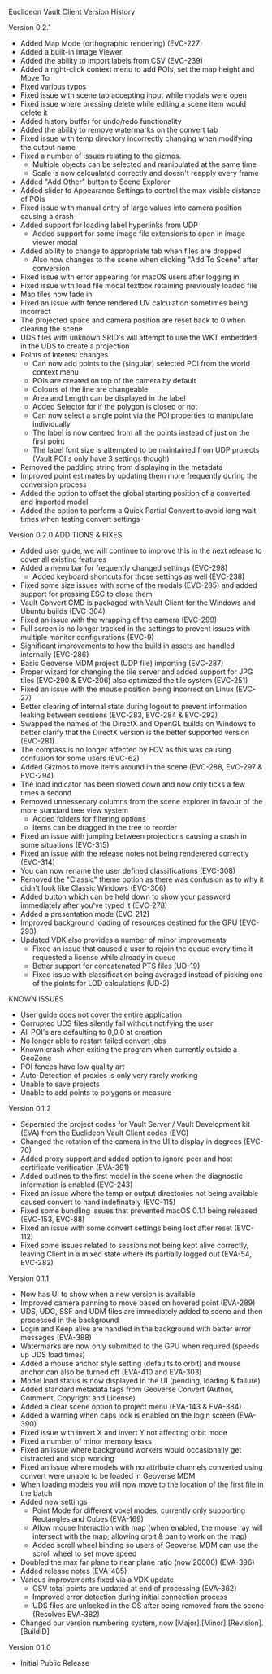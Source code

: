 Euclideon Vault Client Version History

Version 0.2.1
  - Added Map Mode (orthographic rendering) (EVC-227)
  - Added a built-in Image Viewer
  - Added the ability to import labels from CSV (EVC-239)
  - Added a right-click context menu to add POIs, set the map height and Move To
  - Fixed various typos
  - Fixed issue with scene tab accepting input while modals were open
  - Fixed issue where pressing delete while editing a scene item would delete it
  - Added history buffer for undo/redo functionality
  - Added the ability to remove watermarks on the convert tab
  - Fixed issue with temp directory incorrectly changing when modifying the output name
  - Fixed a number of issues relating to the gizmos.
    - Multiple objects can be selected and manipulated at the same time
    - Scale is now calcualated correctly and doesn't reapply every frame
  - Added "Add Other" button to Scene Explorer
  - Added slider to Appearance Settings to control the max visible distance of POIs
  - Fixed issue with manual entry of large values into camera position causing a crash
  - Added support for loading label hyperlinks from UDP
    - Added support for some image file extensions to open in image viewer modal
  - Added ability to change to appropriate tab when files are dropped
    - Also now changes to the scene when clicking "Add To Scene" after conversion
  - Fixed issue with error appearing for macOS users after logging in
  - Fixed issue with load file modal textbox retaining previously loaded file
  - Map tiles now fade in
  - Fixed an issue with fence rendered UV calculation sometimes being incorrect
  - The projected space and camera position are reset back to 0 when clearing the scene
  - UDS files with unknown SRID's will attempt to use the WKT embedded in the UDS to create a projection
  - Points of Interest changes
    - Can now add points to the (singular) selected POI from the world context menu
    - POIs are created on top of the camera by default
    - Colours of the line are changeable
    - Area and Length can be displayed in the label
    - Added Selector for if the polygon is closed or not
    - Can now select a single point via the POI properties to manipulate individually
    - The label is now centred from all the points instead of just on the first point
    - The label font size is attempted to be maintained from UDP projects (Vault POI's only have 3 settings though)
  - Removed the padding string from displaying in the metadata
  - Improved point estimates by updating them more frequently during the conversion process
  - Added the option to offset the global starting position of a converted and imported model
  - Added the option to perform a Quick Partial Convert to avoid long wait times when testing convert settings

Version 0.2.0
  ADDITIONS & FIXES
  - Added user guide, we will continue to improve this in the next release to cover all existing features
  - Added a menu bar for frequently changed settings (EVC-298)
    - Added keyboard shortcuts for those settings as well (EVC-238)
  - Fixed some size issues with some of the modals (EVC-285) and added support for pressing ESC to close them
  - Vault Convert CMD is packaged with Vault Client for the Windows and Ubuntu builds (EVC-304)
  - Fixed an issue with the wrapping of the camera (EVC-299)
  - Full screen is no longer tracked in the settings to prevent issues with multiple monitor configurations (EVC-9)
  - Significant improvements to how the build in assets are handled internally (EVC-286)
  - Basic Geoverse MDM project (UDP file) importing (EVC-287)
  - Proper wizard for changing the tile server and added support for JPG tiles (EVC-290 & EVC-206) also optimized the tile system (EVC-251)
  - Fixed an issue with the mouse position being incorrect on Linux (EVC-27)
  - Better clearing of internal state during logout to prevent information leaking between sessions (EVC-283, EVC-284 & EVC-292)
  - Swapped the names of the DirectX and OpenGL builds on Windows to better clarify that the DirectX version is the better supported version (EVC-281)
  - The compass is no longer affected by FOV as this was causing confusion for some users (EVC-62)
  - Added Gizmos to move items around in the scene (EVC-288, EVC-297 & EVC-294)
  - The load indicator has been slowed down and now only ticks a few times a second
  - Removed unnessecary columns from the scene explorer in favour of the more standard tree view system
    - Added folders for filtering options
    - Items can be dragged in the tree to reorder
  - Fixed an issue with jumping between projections causing a crash in some situations (EVC-315)
  - Fixed an issue with the release notes not being renderered correctly (EVC-314)
  - You can now rename the user defined classifications (EVC-308)
  - Removed the "Classic" theme option as there was confusion as to why it didn't look like Classic Windows (EVC-306)
  - Added button which can be held down to show your password immediately after you've typed it (EVC-278)
  - Added a presentation mode (EVC-212)
  - Improved background loading of resources destined for the GPU (EVC-293)
  - Updated VDK also provides a number of minor improvements
    - Fixed an issue that caused a user to rejoin the queue every time it requested a license while already in queue
    - Better support for concatenated PTS files (UD-19)
    - Fixed issue with classification being averaged instead of picking one of the points for LOD calculations (UD-2)

  KNOWN ISSUES
  - User guide does not cover the entire application
  - Corrupted UDS files silently fail without notifying the user
  - All POI's are defaulting to 0,0,0 at creation
  - No longer able to restart failed convert jobs
  - Known crash when exiting the program when currently outside a GeoZone
  - POI fences have low quality art
  - Auto-Detection of proxies is only very rarely working
  - Unable to save projects
  - Unable to add points to polygons or measure

Version 0.1.2
  - Seperated the project codes for Vault Server / Vault Development kit (EVA) from the Euclideon Vault Client codes (EVC)
  - Changed the rotation of the camera in the UI to display in degrees (EVC-70)
  - Added proxy support and added option to ignore peer and host certificate verification (EVA-391)
  - Added outlines to the first model in the scene when the diagnostic information is enabled (EVC-243)
  - Fixed an issue where the temp or output directories not being available caused convert to hand indefinately (EVC-115)
  - Fixed some bundling issues that prevented macOS 0.1.1 being released (EVC-153, EVC-88)
  - Fixed an issue with some convert settings being lost after reset (EVC-112)
  - Fixed some issues related to sessions not being kept alive correctly, leaving Client in a mixed state where its partially logged out (EVA-54, EVC-282)

Version 0.1.1
  - Now has UI to show when a new version is available
  - Improved camera panning to move based on hovered point (EVA-289)
  - UDS, UDG, SSF and UDM files are immediately added to scene and then processed in the background
  - Login and Keep alive are handled in the background with better error messages (EVA-388)
  - Watermarks are now only submitted to the GPU when required (speeds up UDS load times)
  - Added a mouse anchor style setting (defaults to orbit) and mouse anchor can also be turned off (EVA-410 and EVA-303)
  - Model load status is now displayed in the UI (pending, loading & failure)
  - Added standard metadata tags from Geoverse Convert (Author, Comment, Copyright and License)
  - Added a clear scene option to project menu (EVA-143 & EVA-384)
  - Added a warning when caps lock is enabled on the login screen (EVA-390)
  - Fixed issue with invert X and invert Y not affecting orbit mode
  - Fixed a number of minor memory leaks
  - Fixed an issue where background workers would occasionally get distracted and stop working
  - Fixed an issue where models with no attribute channels converted using convert were unable to be loaded in Geoverse MDM
  - When loading models you will now move to the location of the first file in the batch
  - Added new settings
    - Point Mode for different voxel modes, currently only supporting Rectangles and Cubes (EVA-169)
    - Allow mouse Interaction with map (when enabled, the mouse ray will intersect with the map; allowing orbit & pan to work on the map)
    - Added scroll wheel binding so users of Geoverse MDM can use the scroll wheel to set move speed
  - Doubled the max far plane to near plane ratio (now 20000) (EVA-396)
  - Added release notes (EVA-405)
  - Various improvements fixed via a VDK update
    - CSV total points are updated at end of processing (EVA-362)
    - Improved error detection during initial connection process
    - UDS files are unlocked in the OS after being removed from the scene (Resolves EVA-382)
  - Changed our version numbering system, now [Major].[Minor].[Revision].[BuildID]

Version 0.1.0
  - Initial Public Release
